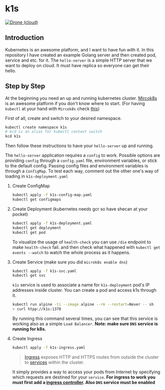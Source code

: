 # k1s
[![Drone (cloud)](https://img.shields.io/drone/build/1995parham/k1s.svg?style=flat-square&logo=drone)](https://cloud.drone.io/1995parham/k1s)

## Introduction
Kubernetes is an awesome platform, and I want to have fun with it.
In this repository I have created an example Golang server and then created pod, service and etc. for it.
The `hello-server` is a simple HTTP server that we want to deploy on cloud. It must have replica so everyone can get their hello.

## Step by Step
At the beginning you need an up and running kubernetes cluster.
[Mircok8s](https://microk8s.io/docs) is an awesome platform if you don't know where to start. (For having `kubectl` at your hand with `Mircok8s` check [this](https://microk8s.io/docs/working-with-kubectl))

First of all, create and switch to your desired namespace.

```sh
kubectl create namespace k1s
# kcd is an alias for kubectl context switch
kcd k1s
```

Then follow these instructions to have your `hello-server` up and running.

The `hello-server` application requires a `config` to work. Possible options are providing `config` through a `config.yaml` file, environment variables, or stick to the default config.
Passing config files and environment variables is through a `ConfigMap`. To test each way, comment out the other one's way of loading in `k1s-deployment.yaml`


1. Create ConfigMap

    ```sh
    kubectl apply -f k1s-config-map.yaml
    kubectl get configmaps
    ```

2. Create Deployment (kubernetes needs gcr so have shecan at your pocket)

    ```sh
    kubectl apply -f k1s-deployment.yaml
    kubectl get deployment
    kubectl get pod
    ```

    To visualize the usage of `health-check` you can use `/die` endpoint to make `health-check` fail. and then check what happened with `kubectl get events --watch` to watch the whole process as it happens.

3. Create Service (make sure you did `microk8s enable dns`)

    ```sh
    kubectl apply -f k1s-svc.yaml
    kubectl get svc
    ```

    `k1s` service is used to associate a name for `k1s-deployment` pod's IP addresses inside cluster.
    You can create a pod and access k1s through it.

    ```sh
    kubectl run alpine -ti --image alpine --rm --restart=Never -- sh
    > curl htpp://k1s:1378
    ```

    By running this command several times, you can see that this service is working also as a simple `Load Balancer`.
    **Note: make sure `DNS` service is running for k8s.**

4. Create Ingress

    ```sh
    kubectl apply -f k1s-ingress.yaml
    ```

    > [Ingress](https://kubernetes.io/docs/reference/generated/kubernetes-api/v1.18/#ingress-v1beta1-networking-k8s-io) exposes HTTP and HTTPS routes from outside the cluster to [services](https://kubernetes.io/docs/concepts/services-networking/service/) within the cluster.

    It simply provides a way to access your pods from Internet by specifying which requests are destined for your `service`.
    **For ingress to work you must first add a [ingress controller](https://kubernetes.io/docs/concepts/services-networking/ingress-controllers). Also `DNS` service must be enabled**
